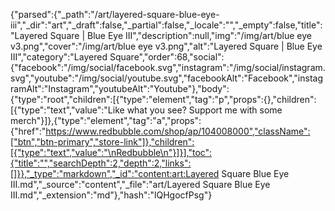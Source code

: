 {"parsed":{"_path":"/art/layered-square-blue-eye-iii","_dir":"art","_draft":false,"_partial":false,"_locale":"","_empty":false,"title":"Layered Square | Blue Eye III","description":null,"img":"/img/art/blue eye v3.png","cover":"/img/art/blue eye v3.png","alt":"Layered Square | Blue Eye III","category":"Layered Square","order":68,"social":{"facebook":"/img/social/facebook.svg","instagram":"/img/social/instagram.svg","youtube":"/img/social/youtube.svg","facebookAlt":"Facebook","instagramAlt":"Instagram","youtubeAlt":"Youtube"},"body":{"type":"root","children":[{"type":"element","tag":"p","props":{},"children":[{"type":"text","value":"Like what you see? Support me with some merch"}]},{"type":"element","tag":"a","props":{"href":"https://www.redbubble.com/shop/ap/104008000","className":["btn","btn-primary","store-link"]},"children":[{"type":"text","value":"\nRedbubble\n"}]}],"toc":{"title":"","searchDepth":2,"depth":2,"links":[]}},"_type":"markdown","_id":"content:art:Layered Square Blue Eye III.md","_source":"content","_file":"art/Layered Square Blue Eye III.md","_extension":"md"},"hash":"lQHgocfPsg"}